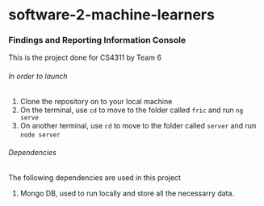 # software-2-machine-learners

### Findings and Reporting Information Console ###

This is the project done for CS4311 by Team 6

###### In order to launch ######
1. Clone the repository on to your local machine
2. On the terminal, use ```cd``` to move to the folder called ```fric``` and run ``` ng serve ```
3. On another terminal, use ```cd``` to move to the folder called ```server``` and run ```node server```


###### Dependencies
The following dependencies are used in this project
1. Mongo DB, used to run locally and store all the necessarry data.
